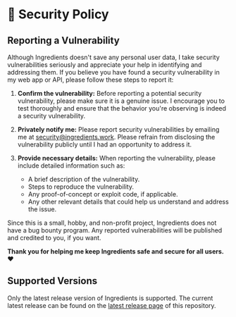 # 🔐 Security Policy

## Reporting a Vulnerability
Although Ingredients doesn't save any personal user data, I take security vulnerabilities seriously and appreciate your help in identifying and addressing them. If you believe you have found a security vulnerability in my web app or API, please follow these steps to report it:

1. **Confirm the vulnerability:** Before reporting a potential security vulnerability, please make sure it is a genuine issue. I encourage you to test thoroughly and ensure that the behavior you're observing is indeed a security vulnerability.

2. **Privately notify me:** Please report security vulnerabilities by emailing me at security@ingredients.work. Please refrain from disclosing the vulnerability publicly until I had an opportunity to address it.

3. **Provide necessary details:** When reporting the vulnerability, please include detailed information such as:
    - A brief description of the vulnerability.
    - Steps to reproduce the vulnerability.
    - Any proof-of-concept or exploit code, if applicable.
    - Any other relevant details that could help us understand and address the issue.

Since this is a small, hobby, and non-profit project, Ingredients does not have a bug bounty program. Any reported vulnerabilities will be published and credited to you, if you want.

**Thank you for helping me keep Ingredients safe and secure for all users.** ❤️

## Supported Versions
Only the latest release version of Ingredients is supported. The current latest release can be found on the [latest release page](https://github.com/berrysauce/ingredients/releases/latest) of this repository.
